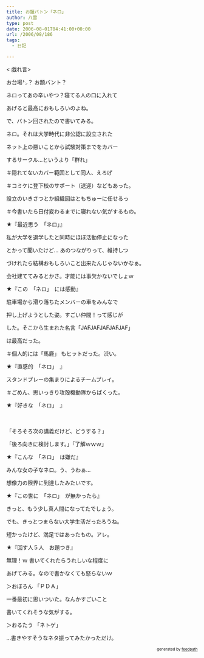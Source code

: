 ```yaml
---
title: お題バトン「ネロ」
author: 八雲
type: post
date: 2006-08-01T04:41:00+00:00
url: /2006/08/186
tags:
  - 日記

---
```

< 戯れ言>
  
お台場㌧？ お題バント？
  
ネロってあの辛いやつ？寝てる人の口に入れて
  
あげると最高におもしろいのよね。

で、バトン回されたので書いてみる。
  
ネロ。それは大学時代に非公認に設立された
  
ネット上の悪いことから試験対策までをカバー
  
するサークル…というより「群れ」
  
＃隠れてないカバー範囲として同人、えろげ
  
＃コミケに登下校のサポート（送迎）などもあった。

設立のいきさつとか組織図はともちゅーに任せるっ
  
＃今書いたら日付変わるまでに寝れない気がするもの。

★『最近思う　「ネロ」』

私が大学を退学したと同時にほぼ活動停止になった
  
とかって聞いたけど… あのつながりって、維持しつ
  
づけれたら結構おもしろいこと出来たんじゃないかなぁ。
  
会社建ててみるとかさ。才能には事欠かないでしょｗ

★『この　「ネロ」　には感動』

駐車場から滑り落ちたメンバーの車をみんなで
  
押し上げようとした姿。すごい仲間！って感じが
  
した。そこから生まれた名言「JAFJAFJAFJAFJAF」
  
は最高だった。
  
＃個人的には「馬鹿」 もヒットだった。渋い。

★『直感的　「ネロ」　』

スタンドプレーの集まりによるチームプレイ。
  
＃ごめん、思いっきり攻殻機動隊からぱくった。

★『好きな　「ネロ」　』
  
　
  
「そろそろ次の講義だけど、どうする？」
  
「後ろ向きに検討します。」「了解ｗｗｗ」

★『こんな　「ネロ」　は嫌だ』

みんな女の子なネロ。う、うわぁ…
  
想像力の限界に到達したみたいです。

★『この世に　「ネロ」　が無かったら』

きっと、もう少し真人間になってたでしょう。
  
でも、きっとつまらない大学生活だったろうね。
  
短かったけど、満足ではあったもの。アレ。

★『回す人５人　お題つき』 
  
無理！ｗ 書いてくれたらうれしいな程度に
  
あげてみる。なので書かなくても怒らないｗ

＞おぼろん 「ＰＤＡ」
  
一番最初に思いついた。なんかすごいこと
  
書いてくれそうな気がする。

＞おるたう 「ネトゲ」
  
…書きやすそうなネタ振ってみたかっただけ。<!--
feedpath info start
-->

<div style="text-align: right; font-size: 10px;">
  &nbsp;&nbsp;<span>generated by <a href="http://feedpath.jp">feedpath</a></span>
</div>

<!--
feedpath info end
-->
